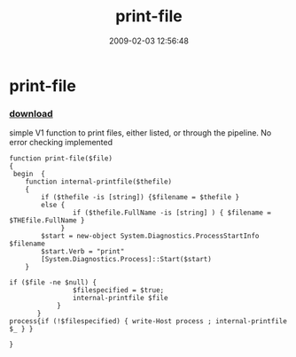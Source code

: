 ﻿---
pid:            843
poster:         karl prosser
title:          print-file
date:           2009-02-03 12:56:48
format:         posh
parent:         0
parent:         0

---

# print-file

### [download](843.ps1)

simple V1 function to print files, either listed, or through the pipeline. No error checking implemented

```posh
function print-file($file)
{
 begin  {               
    function internal-printfile($thefile)
    {    
        if ($thefile -is [string]) {$filename = $thefile } 
        else { 
                if ($thefile.FullName -is [string] ) { $filename = $THEfile.FullName } 
             }   
        $start = new-object System.Diagnostics.ProcessStartInfo $filename
        $start.Verb = "print"
        [System.Diagnostics.Process]::Start($start)                     
    }
    
if ($file -ne $null) {
                $filespecified = $true;
                internal-printfile $file
            }
       }     
process{if (!$filespecified) { write-Host process ; internal-printfile $_ } }

}
```
